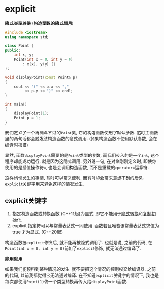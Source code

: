 # explicit

**隐式类型转换** (**构造函数的隐式调用**)

```c++
#include <iostream>
using namespace std;

class Point {
public:
    int x, y;
    Point(int x = 0, int y = 0)
        : x(x), y(y) {}
};

void displayPoint(const Point& p) 
{
    cout << "(" << p.x << "," 
         << p.y << ")" << endl;
}

int main()
{
    displayPoint(1);
    Point p = 1;
}
```

我们定义了一个再简单不过的`Point`类, 它的构造函数使用了默认参数. 这时主函数里的两句话都会触发该构造函数的隐式调用. (如果构造函数不使用默认参数, 会在编译时报错)

显然, 函数`displayPoint`需要的是`Point`类型的参数, 而我们传入的是一个`int`, 这个程序却能成功运行, 就是因为这隐式调用. 另外说一句, 在对象刚刚定义时, 即使你使用的是赋值操作符`=`, 也是会调用构造函数, 而不是重载的`operator=`运算符.

这样悄悄发生的事情, 有时可以带来便利, 而有时却会带来意想不到的后果. `explicit`关键字用来避免这样的情况发生.

## explicit关键字



1. 指定构造函数或转换函数 (C++11起)为显式, 即它不能用于[隐式转换](https://link.zhihu.com/?target=https%3A//zh.cppreference.com/w/cpp/language/implicit_conversion)和[复制初始化](https://link.zhihu.com/?target=https%3A//zh.cppreference.com/w/cpp/language/copy_initialization).
2. explicit 指定符可以与常量表达式一同使用. 函数若且唯若该常量表达式求值为 true 才为显式. (C++20起)

构造函数被`explicit`修饰后, 就不能再被隐式调用了. 也就是说, 之前的代码, 在`Point(int x = 0, int y = 0)`前加了`explicit`修饰, 就无法通过编译了.

**能用就用**

如果我们能预料到某种情况的发生, 就不要把这个情况的控制权交给编译器. 之前的代码, 以前我都觉得它无法通过编译. 在不知道`explicit`关键字的情况下, 我也是每次都使用`Point(1)`做一个类型转换再传入给`displayPoint`函数.